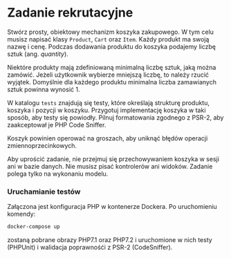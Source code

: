 Zadanie rekrutacyjne
====================

Stwórz prosty, obiektowy mechanizm koszyka zakupowego. W tym celu musisz napisać klasy `Product`, `Cart` oraz `Item`.
Każdy produkt ma swoją nazwę i cenę. Podczas dodawania produktu do koszyka podajemy liczbę sztuk (ang. _quantity_).

Niektóre produkty mają zdefiniowaną minimalną liczbę sztuk, jaką można zamówić.
Jeżeli użytkownik wybierze mniejszą liczbę, to należy rzucić wyjątek.
Domyślnie dla każdego produktu minimalna liczba zamawianych sztuk powinna wynosić 1.

W katalogu `tests` znajdują się testy, które określają strukturę produktu, koszyka i pozycji w koszyku.
Przygotuj implementację koszyka w taki sposób, aby testy się powiodły.
Pilnuj formatowania zgodnego z PSR-2, aby zaakceptował je PHP Code Sniffer.

Koszyk powinien operować na groszach, aby uniknąć błędów operacji zmiennoprzecinkowych.

Aby uprościć zadanie, nie przejmuj się przechowywaniem koszyka w sesji ani w bazie danych.
Nie musisz pisać kontrolerów ani widoków.
Zadanie polega tylko na wykonaniu modelu.

### Uruchamianie testów
Załączona jest konfiguracja PHP w kontenerze Dockera. Po uruchomieniu komendy:
```bash
docker-compose up
```
zostaną pobrane obrazy PHP7.1 oraz PHP7.2 i uruchomione w nich testy (PHPUnit) i walidacja poprawnośći z PSR-2 (CodeSniffer).
